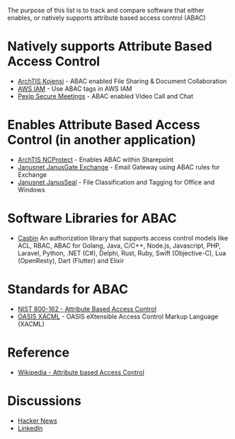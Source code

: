 The purpose of this list is to track and compare software that either enables, or natively supports attribute based access control (ABAC)

# Natively supports Attribute Based Access Control

* [ArchTIS Kojensi](https://www.archtis.com/secure-document-collaboration-software-protecting-classified-information/) - ABAC enabled File Sharing & Document Collaboration
* [AWS IAM](https://docs.aws.amazon.com/IAM/latest/UserGuide/tutorial_attribute-based-access-control.html) - Use ABAC tags in AWS IAM
* [Pexip Secure Meetings](https://www.pexip.com/products/secure-meetings) - ABAC enabled Video Call and Chat
  
# Enables Attribute Based Access Control (in another application)
* [ArchTIS NCProtect](https://www.archtis.com/data-discovery-classification-protection-software-secure-collaboration/) - Enables ABAC within Sharepoint
* [Janusnet JanusGate Exchange](https://www.janusnet.com/janusGATE/Exchange) - Email Gateway using ABAC rules for Exchange
* [Janusnet JanusSeal](https://www.janusnet.com/janusseal/windows-suite) - File Classification and Tagging for Office and Windows
  
# Software Libraries for ABAC

* [Casbin](https://casbin.org/) An authorization library that supports access control models like ACL, RBAC, ABAC for Golang, Java, C/C++, Node.js, Javascript, PHP, Laravel, Python, .NET (C#), Delphi, Rust, Ruby, Swift (Objective-C), Lua (OpenResty), Dart (Flutter) and Elixir

# Standards for ABAC
* [NIST 800-162 - Attribute Based Access Control](https://csrc.nist.gov/pubs/sp/800/162/upd2/final)
* [OASIS XACML](https://groups.oasis-open.org/communities/tc-community-home2?CommunityKey=67afe552-0921-49b7-9a85-018dc7d3ef1d) - OASIS eXtensible Access Control Markup Language (XACML)
  
# Reference
* [Wikipedia - Attribute based Access Control](https://en.wikipedia.org/wiki/Attribute-based_access_control) 
# Discussions

* [Hacker News](https://news.ycombinator.com/item?id=43100949)
* [LinkedIn](https://www.linkedin.com/feed/update/urn:li:activity:7297928854642245632/)
